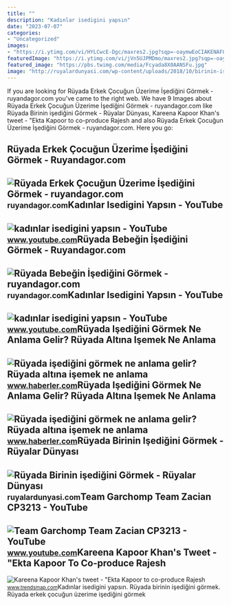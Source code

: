 ```yaml
---
title: ""
description: "Kadınlar isedigini yapsın"
date: "2023-07-07"
categories:
- "Uncategorized"
images:
- "https://i.ytimg.com/vi/HYLCwcE-Dgc/maxres2.jpg?sqp=-oaymwEoCIAKENAF8quKqQMcGADwAQH4AYwCgALgA4oCDAgAEAEYRSBHKGUwDw==&amp;rs=AOn4CLC_ulBvmvqa2cf2uT56Qfk3FCYaDA"
featuredImage: "https://i.ytimg.com/vi/jVn5UJPMDmo/maxres2.jpg?sqp=-oaymwEoCIAKENAF8quKqQMcGADwAQH4Ac4FgAKACooCDAgAEAEYESBrKHIwDw==&amp;rs=AOn4CLCG4FGE6xmbdego-hDfQ9AVX3wSZQ"
featured_image: "https://pbs.twimg.com/media/Fcyada8X0AANSFu.jpg"
image: "http://ruyalardunyasi.com/wp-content/uploads/2018/10/birinin-isedigini.jpg"
---
```


If you are looking for Rüyada Erkek Çocuğun Üzerime İşediğini Görmek - ruyandagor.com you've came to the right web. We have 9 Images about Rüyada Erkek Çocuğun Üzerime İşediğini Görmek - ruyandagor.com like Rüyada Birinin işediğini Görmek - Rüyalar Dünyası, Kareena Kapoor Khan's tweet - "Ekta Kapoor to co-produce Rajesh and also Rüyada Erkek Çocuğun Üzerime İşediğini Görmek - ruyandagor.com. Here you go:

Rüyada Erkek Çocuğun Üzerime İşediğini Görmek - Ruyandagor.com
--------------------------------------------------------------

 ![Rüyada Erkek Çocuğun Üzerime İşediğini Görmek - ruyandagor.com](https://images.ruyandagor.com/2017/04/erkek-cocugun-uzerime-isedigini-gormek-1511.jpg) <small>ruyandagor.com</small>Kadınlar Isedigini Yapsın - YouTube
-----------------------------------

 ![kadınlar isedigini yapsın - YouTube](https://i.ytimg.com/vi/jVn5UJPMDmo/hq2.jpg?sqp=-oaymwEoCOADEOgC8quKqQMcGADwAQH4Ac4FgAKACooCDAgAEAEYESBrKHIwDw==&rs=AOn4CLB5lULbFd3PTlqGZWBd4yBIietBsg) <small>www.youtube.com</small>Rüyada Bebeğin İşediğini Görmek - Ruyandagor.com
------------------------------------------------

 ![Rüyada Bebeğin İşediğini Görmek - ruyandagor.com](https://images.ruyandagor.com/2017/04/bebegin-isedigini-gormek-0041.jpg) <small>ruyandagor.com</small>Kadınlar Isedigini Yapsın - YouTube
-----------------------------------

 ![kadınlar isedigini yapsın - YouTube](https://i.ytimg.com/vi/jVn5UJPMDmo/maxres2.jpg?sqp=-oaymwEoCIAKENAF8quKqQMcGADwAQH4Ac4FgAKACooCDAgAEAEYESBrKHIwDw==&rs=AOn4CLCG4FGE6xmbdego-hDfQ9AVX3wSZQ) <small>www.youtube.com</small>Rüyada Işediğini Görmek Ne Anlama Gelir? Rüyada Altına Işemek Ne Anlama
-----------------------------------------------------------------------

 ![Rüyada işediğini görmek ne anlama gelir? Rüyada altına işemek ne anlama](https://i.hbrcdn.com/haber/2020/10/22/ruyada-isedigini-gormek-ne-anlama-gelir-ruyada-13684766_8581_m.jpg) <small>www.haberler.com</small>Rüyada Işediğini Görmek Ne Anlama Gelir? Rüyada Altına Işemek Ne Anlama
-----------------------------------------------------------------------

 ![Rüyada işediğini görmek ne anlama gelir? Rüyada altına işemek ne anlama](https://i.hbrcdn.com/haber/2020/10/22/ruyada-isedigini-gormek-ne-anlama-gelir-ruyada-13684766_9769_amp.jpg) <small>www.haberler.com</small>Rüyada Birinin Işediğini Görmek - Rüyalar Dünyası
-------------------------------------------------

 ![Rüyada Birinin işediğini Görmek - Rüyalar Dünyası](http://ruyalardunyasi.com/wp-content/uploads/2018/10/birinin-isedigini.jpg) <small>ruyalardunyasi.com</small>Team Garchomp Team Zacian CP3213 - YouTube
------------------------------------------

 ![Team Garchomp Team Zacian CP3213 - YouTube](https://i.ytimg.com/vi/HYLCwcE-Dgc/maxres2.jpg?sqp=-oaymwEoCIAKENAF8quKqQMcGADwAQH4AYwCgALgA4oCDAgAEAEYRSBHKGUwDw==&rs=AOn4CLC_ulBvmvqa2cf2uT56Qfk3FCYaDA) <small>www.youtube.com</small>Kareena Kapoor Khan's Tweet - "Ekta Kapoor To Co-produce Rajesh
---------------------------------------------------------------

 ![Kareena Kapoor Khan's tweet - "Ekta Kapoor to co-produce Rajesh](https://pbs.twimg.com/media/Fcyada8X0AANSFu.jpg) <small>www.trendsmap.com</small>Kadınlar isedigini yapsın. Rüyada birinin işediğini görmek. Rüyada erkek çocuğun üzerime i̇şediğini görmek
